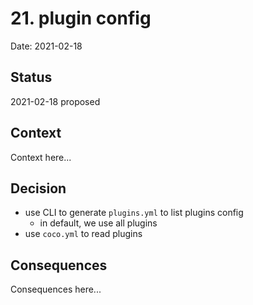 # 21. plugin config

Date: 2021-02-18

## Status

2021-02-18 proposed

## Context

Context here...

## Decision

 - use CLI to generate `plugins.yml` to list plugins config
     - in default, we use all plugins
 - use `coco.yml` to read plugins 

## Consequences

Consequences here...
